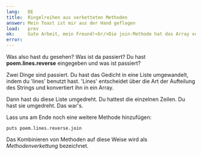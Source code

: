 ```yaml
---
lang:   DE
title:  Ringelreihen aus verketteten Methoden
answer: Mein Toast ist mir aus der Hand geflogen
load:   prev
ok:     Gute Arbeit, mein Freund!<br/>Die join-Methode hat das Array von Zeilen genommen und sie zu einem String zusammengefügt.
error:  
---
```


Was also hast du gesehen? Was ist da passiert? Du hast __poem.lines.reverse__ 
eingegeben und was ist passiert?

Zwei Dinge sind passiert. Du hast das Gedicht in eine Liste umgewandelt, indem 
du 'lines' benutzt hast.
'Lines' entscheidet über die Art der Aufteilung des Strings und konvertiert ihn 
in ein Array.

Dann hast du diese Liste umgedreht. Du hattest die einzelnen Zeilen. Du hast 
sie umgedreht. Das war's.

Lass uns am Ende noch eine weitere Methode hinzufügen:

    puts poem.lines.reverse.join

Das Kombinieren von Methoden auf diese Weise wird als _Methodenverkettung_ 
bezeichnet.